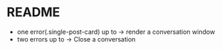 # README

- one error(.single-post-card) up to -> render a conversation window
- two errors up to -> Close a conversation